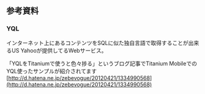 ## 参考資料
 
### YQL

インターネット上にあるコンテンツをSQLに似た独自言語で取得することが出来るUS Yahooが提供してるWebサービス。

「YQLをTitaniumで使うと色々捗る」というブログ記事でTitanium MobileでのYQL使ったサンプルが紹介されてます
[http://d.hatena.ne.jp/zebevogue/20120421/1334990568](http://d.hatena.ne.jp/zebevogue/20120421/1334990568)

